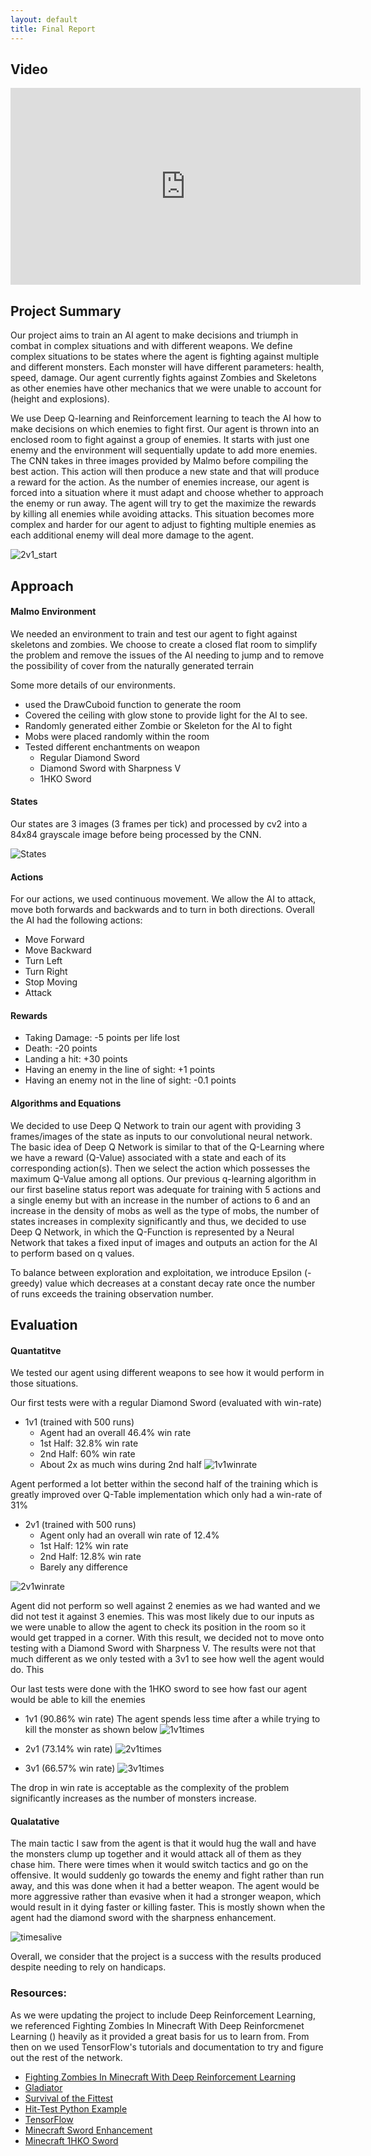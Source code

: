 ```yaml
---
layout: default
title: Final Report
--- 
```


## Video
<iframe width="560" height="315" src="https://www.youtube.com/embed/OEBWlOP7Ot0" frameborder="0" allow="accelerometer; autoplay; encrypted-media; gyroscope; picture-in-picture" allowfullscreen></iframe>

## Project Summary
Our project aims to train an AI agent to make decisions and triumph in combat in complex situations and with different weapons.  We define complex situations to be states where the agent is fighting against multiple and different monsters. Each monster will have different parameters: health, speed, damage. Our agent currently fights against Zombies and Skeletons as other enemies have other mechanics that we were unable to account for (height and explosions). 

We use Deep Q-learning and Reinforcement learning to teach the AI how to make decisions on which enemies to fight first. Our agent is thrown into an enclosed room to fight against a group of enemies. It starts with just one enemy and the environment will sequentially update to add more enemies. The CNN takes in three images provided by Malmo before compiling the best action. This action will then produce a new state and that will produce a reward for the action. As the number of enemies increase, our agent is forced into a situation where it must adapt and choose whether to approach the enemy or run away. The agent will try to get the maximize the rewards by killing all enemies while avoiding attacks. This situation becomes more complex and harder for our agent to adjust to fighting multiple enemies as each additional enemy will deal more damage to the agent.

![2v1_start](/docs/2v1_start.jpg "start")

## Approach
#### Malmo Environment
We needed an environment to train and test our agent to fight against skeletons and zombies.  We choose to create a closed flat room to simplify the problem and remove the issues of the AI needing to jump and to remove the possibility of cover from the naturally generated terrain

Some more details of our environments.
 - used the DrawCuboid function to generate the room
 - Covered the ceiling with glow stone to provide light for the AI to see.
 - Randomly generated either Zombie or Skeleton for the AI to fight
 - Mobs were placed randomly within the room
 - Tested different enchantments on weapon
 	- Regular Diamond Sword
 	- Diamond Sword with Sharpness V
 	- 1HKO Sword

#### States
Our states are 3 images (3 frames per tick) and processed by cv2 into a 84x84 grayscale image before being processed by the CNN.

![States](/docs/Sceenshot_3.jpg "states")

#### Actions
For our actions, we used continuous movement. We allow the AI to attack, move both forwards and backwards and to turn in both directions. Overall the AI had the following actions:
 - Move Forward
 - Move Backward
 - Turn Left
 - Turn Right
 - Stop Moving
 - Attack

#### Rewards
 - Taking Damage: -5 points per life lost
 - Death: -20 points
 - Landing a hit: +30 points
 - Having an enemy in the line of sight: +1 points
 - Having an enemy not in the line of sight: -0.1 points

#### Algorithms and Equations
We decided to use Deep Q Network to train our agent with providing 3 frames/images of the state as inputs to our convolutional neural network. The basic idea of Deep Q Network is similar to that of the Q-Learning where we have a reward (Q-Value) associated with a state and each of its corresponding action(s). Then we select the action which possesses the maximum Q-Value among all options. Our previous q-learning algorithm in our first baseline status report was adequate for training with 5 actions and a single enemy but with an increase in the number of actions to 6 and an increase in the density of mobs as well as the type of mobs, the number of states increases in complexity significantly and thus, we decided to use Deep Q Network, in which the Q-Function is represented by a Neural Network that takes a fixed input of images and outputs an action for the AI to perform based on q values.

To balance between exploration and exploitation, we introduce Epsilon (-greedy) value which decreases at a constant decay rate once the number of runs exceeds the training observation number.

## Evaluation 
#### Quantatitve
We tested our agent using different weapons to see how it would perform in those situations. 

Our first tests were with a regular Diamond Sword (evaluated with win-rate)
- 1v1 (trained with 500 runs)
	- Agent had an overall 46.4% win rate
	- 1st Half: 32.8% win rate
	- 2nd Half: 60% win rate
	- About 2x as much wins during 2nd half
![1v1winrate](/docs/win-rate.jpg "win-rate")

Agent performed a lot better within the second half of the training which is greatly improved over Q-Table implementation which only had a win-rate of 31%

- 2v1 (trained with 500 runs)
	- Agent only had an overall win rate of 12.4%
	- 1st Half: 12% win rate
	- 2nd Half: 12.8% win rate
	- Barely any difference

![2v1winrate](/docs/win-rate2.jpg "win-rate2")


Agent did not perform so well against 2 enemies as we had wanted and we did not test it against 3 enemies. This was most likely due to our inputs as we were unable to allow the agent to check its position in the room so it would get trapped in a corner. With this result, we decided not to move onto testing with a Diamond Sword with Sharpness V. The results were not that much different as we only tested with a 3v1 to see how well the agent would do. This  

Our last tests were done with the 1HKO sword to see how fast our agent would be able to kill the enemies
- 1v1 (90.86% win rate)
The agent spends less time after a while trying to kill the monster as shown below
![1v1times](/docs/1v1_times.jpg "1v1-times")

- 2v1 (73.14% win rate)
![2v1times](/docs/2v1_times.jpg "2v1-times")

- 3v1 (66.57% win rate)
![3v1times](/docs/3v1_times.jpg "3v1-times")

The drop in win rate is acceptable as the complexity of the problem significantly increases as the number of monsters increase.

#### Qualatative
The main tactic I saw from the agent is that it would hug the wall and have the monsters clump up together and it would attack all of them as they chase him. There were times when it would switch tactics and go on the offensive. It would suddenly go towards the enemy and fight rather than run away, and this was done when it had a better weapon. The agent would be more aggressive rather than evasive when it had a stronger weapon, which would result in it dying faster or killing faster. This is mostly shown when the agent had the diamond sword with the sharpness enhancement. 

![timesalive](/docs/timesalive.jpg "timesalive")

Overall, we consider that the project is a success with the results produced despite needing to rely on handicaps.

### Resources:
As we were updating the project to include Deep Reinforcement Learning, we referenced Fighting Zombies In Minecraft With Deep Reinforcmenet Learning () heavily as it provided a great basis for us to learn from. From then on we used TensorFlow's tutorials and documentation to try and figure out the rest of the network.

- [Fighting Zombies In Minecraft With Deep Reinforcement Learning](http://cs229.stanford.edu/proj2016/report/UdagawaLeeNarasimhan-FightingZombiesInMinecraftWithDeepReinforcementLearning-report.pdf)
- [Gladiator](https://keiki83.github.io/Gladiator/)
- [Survival of the Fittest](https://mingh2.github.io/SurvivalOfTheFittest/)
- [Hit-Test Python Example](https://github.com/microsoft/malmo/blob/master/Malmo/samples/Python_examples/hit_test.py)
- [TensorFlow](https://www.tensorflow.org/tutorials/)
- [Minecraft Sword Enhancement](https://www.digminecraft.com/lists/sword_enchantment_list_pc.php)
- [Minecraft 1HKO Sword](https://minecraftcommand.science/commands/22591)
